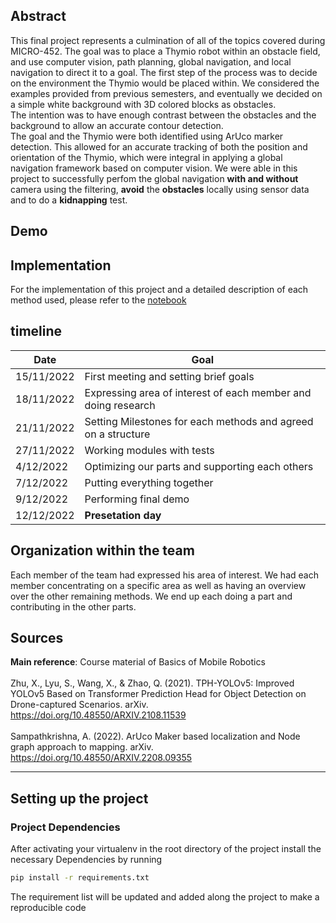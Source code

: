 
## Abstract
This final project represents a culmination of all of the topics covered during MICRO-452. The goal was to place a Thymio robot within an obstacle field, and use computer vision, path planning, global navigation, and local navigation to direct it to a goal. The first step of the process was to decide on the environment the Thymio would be placed within. We considered the examples provided from previous semesters, and eventually we decided on a simple white background with 3D colored blocks as obstacles.</br> The intention was to have enough contrast between the obstacles and the background to allow an accurate contour detection. </br>The goal and the Thymio were both identified using ArUco marker detection. This allowed for an accurate tracking of both the position and orientation of the Thymio, which were integral in applying a global navigation framework based on computer vision. We were able in this project to successfully perfom the global navigation **with and without** camera using the filtering, **avoid** the **obstacles** locally using sensor data and to do a **kidnapping** test.

## Demo


## Implementation
For the implementation of this project and a detailed description of each method used, please refer to the [notebook](MobileRobotics_Final_Report_Run.ipynb)

## timeline

| Date | Goal |
|-|-|
| 15/11/2022 | First meeting and setting brief goals |
| 18/11/2022 | Expressing area of interest of each member and doing research |
| 21/11/2022 | Setting Milestones for each methods and agreed on a structure |
| 27/11/2022 | Working modules with tests |
| 4/12/2022 | Optimizing our parts and supporting each others |
| 7/12/2022 | Putting everything together |
| 9/12/2022 | Performing final demo |
| 12/12/2022 | **Presetation day** |


## Organization within the team
Each member of the team had expressed his area of interest. We had each member concentrating on a specific area as well as having an overview over the other remaining methods. We end up each doing a part and contributing in the other parts. 

## Sources

**Main reference**: Course material of Basics of Mobile Robotics </br> </br>
Zhu, X., Lyu, S., Wang, X., & Zhao, Q. (2021). TPH-YOLOv5: Improved YOLOv5 Based on Transformer Prediction Head for Object Detection on Drone-captured Scenarios. arXiv. https://doi.org/10.48550/ARXIV.2108.11539 </br>
</br>
Sampathkrishna, A. (2022). ArUco Maker based localization and Node graph approach to mapping. arXiv. https://doi.org/10.48550/ARXIV.2208.09355

---

## Setting up the project 

### Project Dependencies 
After activating your virtualenv in the root directory of the project install the necessary Dependencies by running
```bat
pip install -r requirements.txt
```
The requirement list will be updated and added along the project to make a reproducible code 
